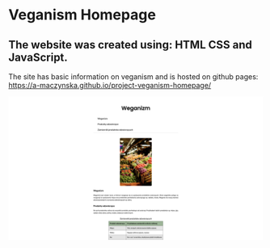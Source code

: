# Veganism Homepage
## The website was created using: HTML CSS and JavaScript.

The site has basic information on veganism and is hosted on github pages: https://a-maczynska.github.io/project-veganism-homepage/

![page](https://raw.githubusercontent.com/a-maczynska/project-veganism-homepage/594c3bd65384951db2282a5eecc9f9f6f096a67f/src/images/veganism-homepage.png)
